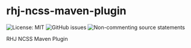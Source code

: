# rhj-ncss-maven-plugin

![License: MIT](https://img.shields.io/badge/License-MIT-green.svg)
![GitHub issues](https://img.shields.io/github/issues/rhjoerg/rhj-ncss-maven-plugin?label=Issues)
![Non-commenting source statements](https://img.shields.io/endpoint?url=https://rhjoerg.github.io/ncss/rhj-ncss-maven-plugin-ncss.json)

RHJ NCSS Maven Plugin
